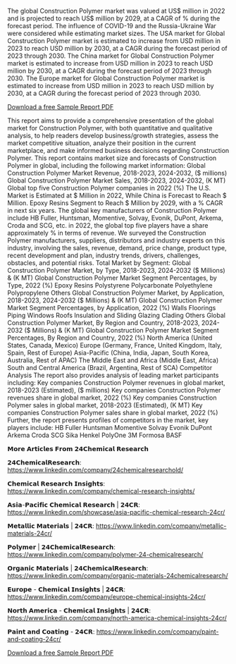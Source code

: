 The global Construction Polymer market was valued at US$ million in 2022 and is projected to reach US$ million by 2029, at a CAGR of % during the forecast period. The influence of COVID-19 and the Russia-Ukraine War were considered while estimating market sizes.
The USA market for Global Construction Polymer market is estimated to increase from USD million in 2023 to reach USD million by 2030, at a CAGR during the forecast period of 2023 through 2030.
The China market for Global Construction Polymer market is estimated to increase from USD million in 2023 to reach USD million by 2030, at a CAGR during the forecast period of 2023 through 2030.
The Europe market for Global Construction Polymer market is estimated to increase from USD million in 2023 to reach USD million by 2030, at a CAGR during the forecast period of 2023 through 2030.

[Download a free Sample Report PDF](https://www.24chemicalresearch.com/download-sample/244979/global-construction-polymer-forecast-market-2023-2032-651)

This report aims to provide a comprehensive presentation of the global market for Construction Polymer, with both quantitative and qualitative analysis, to help readers develop business/growth strategies, assess the market competitive situation, analyze their position in the current marketplace, and make informed business decisions regarding Construction Polymer.
This report contains market size and forecasts of Construction Polymer in global, including the following market information:
Global Construction Polymer Market Revenue, 2018-2023, 2024-2032, ($ millions)
Global Construction Polymer Market Sales, 2018-2023, 2024-2032, (K MT)
Global top five Construction Polymer companies in 2022 (%)
The U.S. Market is Estimated at $ Million in 2022, While China is Forecast to Reach $ Million.
Epoxy Resins Segment to Reach $ Million by 2029, with a % CAGR in next six years.
The global key manufacturers of Construction Polymer include HB Fuller, Huntsman, Momentive, Solvay, Evonik, DuPont, Arkema, Croda and SCG, etc. in 2022, the global top five players have a share approximately % in terms of revenue.
We surveyed the Construction Polymer manufacturers, suppliers, distributors and industry experts on this industry, involving the sales, revenue, demand, price change, product type, recent development and plan, industry trends, drivers, challenges, obstacles, and potential risks.
Total Market by Segment:
Global Construction Polymer Market, by Type, 2018-2023, 2024-2032 ($ Millions) & (K MT)
Global Construction Polymer Market Segment Percentages, by Type, 2022 (%)
Epoxy Resins
Polystyrene
Polycarbonate
Polyethylene
Polypropylene
Others
Global Construction Polymer Market, by Application, 2018-2023, 2024-2032 ($ Millions) & (K MT)
Global Construction Polymer Market Segment Percentages, by Application, 2022 (%)
Walls
Floorings
Piping
Windows
Roofs
Insulation and Sliding
Glazing
Clading
Others
Global Construction Polymer Market, By Region and Country, 2018-2023, 2024-2032 ($ Millions) & (K MT)
Global Construction Polymer Market Segment Percentages, By Region and Country, 2022 (%)
North America (United States, Canada, Mexico)
Europe (Germany, France, United Kingdom, Italy, Spain, Rest of Europe)
Asia-Pacific (China, India, Japan, South Korea, Australia, Rest of APAC)
The Middle East and Africa (Middle East, Africa)
South and Central America (Brazil, Argentina, Rest of SCA)
Competitor Analysis
The report also provides analysis of leading market participants including:
Key companies Construction Polymer revenues in global market, 2018-2023 (Estimated), ($ millions)
Key companies Construction Polymer revenues share in global market, 2022 (%)
Key companies Construction Polymer sales in global market, 2018-2023 (Estimated), (K MT)
Key companies Construction Polymer sales share in global market, 2022 (%)
Further, the report presents profiles of competitors in the market, key players include:
HB Fuller
Huntsman
Momentive
Solvay
Evonik
DuPont
Arkema
Croda
SCG
Sika
Henkel
PolyOne
3M
Formosa
BASF

𝗠𝗼𝗿𝗲 𝗔𝗿𝘁𝗶𝗰𝗹𝗲𝘀 𝗙𝗿𝗼𝗺 𝟮𝟰𝗖𝗵𝗲𝗺𝗶𝗰𝗮𝗹 𝗥𝗲𝘀𝗲𝗮𝗿𝗰𝗵

𝟮𝟰𝗖𝗵𝗲𝗺𝗶𝗰𝗮𝗹𝗥𝗲𝘀𝗲𝗮𝗿𝗰𝗵: https://www.linkedin.com/company/24chemicalresearchold/

𝗖𝗵𝗲𝗺𝗶𝗰𝗮𝗹 𝗥𝗲𝘀𝗲𝗮𝗿𝗰𝗵 𝗜𝗻𝘀𝗶𝗴𝗵𝘁𝘀: https://www.linkedin.com/company/chemical-research-insights/

𝗔𝘀𝗶𝗮-𝗣𝗮𝗰𝗶𝗳𝗶𝗰 𝗖𝗵𝗲𝗺𝗶𝗰𝗮𝗹 𝗥𝗲𝘀𝗲𝗮𝗿𝗰𝗵 | 𝟮𝟰𝗖𝗥: https://www.linkedin.com/showcase/asia-pacific-chemical-research-24cr/

𝗠𝗲𝘁𝗮𝗹𝗹𝗶𝗰 𝗠𝗮𝘁𝗲𝗿𝗶𝗮𝗹𝘀 | 𝟮𝟰𝗖𝗥: https://www.linkedin.com/company/metallic-materials-24cr/

𝗣𝗼𝗹𝘆𝗺𝗲𝗿 | 𝟮𝟰𝗖𝗵𝗲𝗺𝗶𝗰𝗮𝗹𝗥𝗲𝘀𝗲𝗮𝗿𝗰𝗵: https://www.linkedin.com/company/polymer-24-chemicalresearch/

𝗢𝗿𝗴𝗮𝗻𝗶𝗰 𝗠𝗮𝘁𝗲𝗿𝗶𝗮𝗹𝘀 | 𝟮𝟰𝗖𝗵𝗲𝗺𝗶𝗰𝗮𝗹𝗥𝗲𝘀𝗲𝗮𝗿𝗰𝗵: https://www.linkedin.com/company/organic-materials-24chemicalresearch/

𝗘𝘂𝗿𝗼𝗽𝗲 - 𝗖𝗵𝗲𝗺𝗶𝗰𝗮𝗹 𝗜𝗻𝘀𝗶𝗴𝗵𝘁𝘀 | 𝟮𝟰𝗖𝗥: https://www.linkedin.com/company/europe-chemical-insights-24cr/

𝗡𝗼𝗿𝘁𝗵 𝗔𝗺𝗲𝗿𝗶𝗰𝗮 - 𝗖𝗵𝗲𝗺𝗶𝗰𝗮𝗹 𝗜𝗻𝘀𝗶𝗴𝗵𝘁𝘀 | 𝟮𝟰𝗖𝗥: https://www.linkedin.com/company/north-america-chemical-insights-24cr/

𝗣𝗮𝗶𝗻𝘁 𝗮𝗻𝗱 𝗖𝗼𝗮𝘁𝗶𝗻𝗴 - 𝟮𝟰𝗖𝗥: https://www.linkedin.com/company/paint-and-coating-24cr/

[Download a free Sample Report PDF](https://www.24chemicalresearch.com/download-sample/244979/global-construction-polymer-forecast-market-2023-2032-651)
